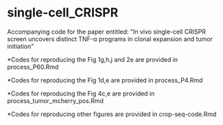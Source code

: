 # single-cell_CRISPR

Accompanying code for the paper entitled: "In vivo single-cell CRISPR screen uncovers distinct TNF-α programs in clonal expansion and tumor initiation"

*Codes for reproducing the Fig 1g,h,j and 2e are provided in process_P60.Rmd

*Codes for reproducing the Fig 1d,e are provided in process_P4.Rmd

*Codes for reproducing the Fig 4c,e are provided in process_tumor_mcherry_pos.Rmd

*Codes for reproducing other figures are provided in crop-seq-code.Rmd
